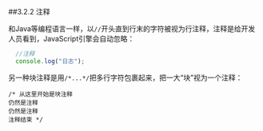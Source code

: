 ##3.2.2 注释

和Java等编程语言一样，以`//`开头直到行末的字符被视为行注释，注释是给开发人员看到，JavaScript引擎会自动忽略：
```js
  //注释
  console.log("日志");
```

另一种块注释是用`/*...*/`把多行字符包裹起来，把一大“块”视为一个注释：

```
/* 从这里开始是块注释
仍然是注释
仍然是注释
注释结束 */
```